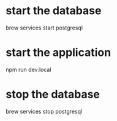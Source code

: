 # start the database
brew services start postgresql

# start the application
npm run dev:local

# stop the database 
brew services stop postgresql